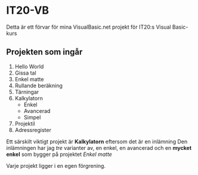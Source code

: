 # IT20-VB 

Detta är ett förvar för mina VisualBasic.net projekt för IT20:s Visual Basic-kurs

## Projekten som ingår
1. Hello World
2. Gissa tal
3. Enkel matte
4. Rullande beräkning
5. Tärningar
6. Kalkylatorn
    - Enkel
    - Avancerad
    - Simpel
7. Projektil
8. Adressregister


Ett särskilt viktigt projekt är **Kalkylatorn** eftersom det är en inlämning
Den inlämningen har jag _tre_ varianter av, en enkel, en avancerad
och en __mycket enkel__ som bygger på projektet *Enkel matte*

Varje projekt ligger i en egen förgrening.
